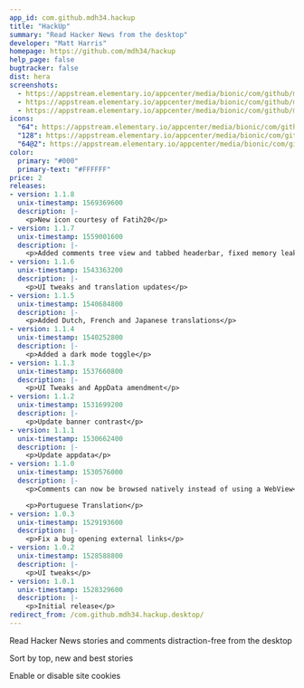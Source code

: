 ```yaml
---
app_id: com.github.mdh34.hackup
title: "HackUp"
summary: "Read Hacker News from the desktop"
developer: "Matt Harris"
homepage: https://github.com/mdh34/hackup
help_page: false
bugtracker: false
dist: hera
screenshots:
  - https://appstream.elementary.io/appcenter/media/bionic/com/github/mdh34.hackup/68B4FBD930A4EA39939D5BFCA5B02530/screenshots/image-1_orig.png
  - https://appstream.elementary.io/appcenter/media/bionic/com/github/mdh34.hackup/68B4FBD930A4EA39939D5BFCA5B02530/screenshots/image-2_orig.png
  - https://appstream.elementary.io/appcenter/media/bionic/com/github/mdh34.hackup/68B4FBD930A4EA39939D5BFCA5B02530/screenshots/image-3_orig.png
icons:
  "64": https://appstream.elementary.io/appcenter/media/bionic/com/github/mdh34.hackup/68B4FBD930A4EA39939D5BFCA5B02530/icons/64x64/com.github.mdh34.hackup_com.github.mdh34.hackup.png
  "128": https://appstream.elementary.io/appcenter/media/bionic/com/github/mdh34.hackup/68B4FBD930A4EA39939D5BFCA5B02530/icons/128x128/com.github.mdh34.hackup_com.github.mdh34.hackup.png
  "64@2": https://appstream.elementary.io/appcenter/media/bionic/com/github/mdh34.hackup/68B4FBD930A4EA39939D5BFCA5B02530/icons/64x64@2/com.github.mdh34.hackup_com.github.mdh34.hackup.png
color:
  primary: "#000"
  primary-text: "#FFFFFF"
price: 2
releases:
- version: 1.1.8
  unix-timestamp: 1569369600
  description: |-
    <p>New icon courtesy of Fatih20</p>
- version: 1.1.7
  unix-timestamp: 1559001600
  description: |-
    <p>Added comments tree view and tabbed headerbar, fixed memory leaks</p>
- version: 1.1.6
  unix-timestamp: 1543363200
  description: |-
    <p>UI tweaks and translation updates</p>
- version: 1.1.5
  unix-timestamp: 1540684800
  description: |-
    <p>Added Dutch, French and Japanese translations</p>
- version: 1.1.4
  unix-timestamp: 1540252800
  description: |-
    <p>Added a dark mode toggle</p>
- version: 1.1.3
  unix-timestamp: 1537660800
  description: |-
    <p>UI Tweaks and AppData amendment</p>
- version: 1.1.2
  unix-timestamp: 1531699200
  description: |-
    <p>Update banner contrast</p>
- version: 1.1.1
  unix-timestamp: 1530662400
  description: |-
    <p>Update appdata</p>
- version: 1.1.0
  unix-timestamp: 1530576000
  description: |-
    <p>Comments can now be browsed natively instead of using a WebView</p>

    <p>Portuguese Translation</p>
- version: 1.0.3
  unix-timestamp: 1529193600
  description: |-
    <p>Fix a bug opening external links</p>
- version: 1.0.2
  unix-timestamp: 1528588800
  description: |-
    <p>UI tweaks</p>
- version: 1.0.1
  unix-timestamp: 1528329600
  description: |-
    <p>Initial release</p>
redirect_from: /com.github.mdh34.hackup.desktop/
---
```


<p>Read Hacker News stories and comments distraction-free from the desktop</p>
<p>Sort by top, new and best stories</p>
<p>Enable or disable site cookies</p>